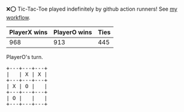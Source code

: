 :x::o: Tic-Tac-Toe played indefinitely by github action runners! See [my workflow](.github/workflows/play.yaml).

|PlayerX wins|PlayerO wins|Ties|
|-|-|-|
|968|913|445|

PlayerO's turn.

<pre>
+---+---+---+
|   | X | X |
+---+---+---+
| X | O |   |
+---+---+---+
| O |   |   |
+---+---+---+
</pre>